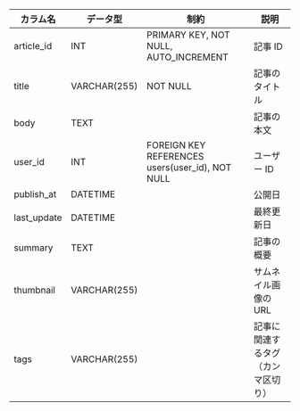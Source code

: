 | カラム名    | データ型     | 制約                                            | 説明                               |
| ----------- | ------------ | ----------------------------------------------- | ---------------------------------- |
| article_id  | INT          | PRIMARY KEY, NOT NULL, AUTO_INCREMENT           | 記事 ID                            |
| title       | VARCHAR(255) | NOT NULL                                        | 記事のタイトル                     |
| body        | TEXT         |                                                 | 記事の本文                         |
| user_id     | INT          | FOREIGN KEY REFERENCES users(user_id), NOT NULL | ユーザー ID                        |
| publish_at  | DATETIME     |                                                 | 公開日                             |
| last_update | DATETIME     |                                                 | 最終更新日                         |
| summary     | TEXT         |                                                 | 記事の概要                         |
| thumbnail   | VARCHAR(255) |                                                 | サムネイル画像の URL               |
| tags        | VARCHAR(255) |                                                 | 記事に関連するタグ（カンマ区切り） |
